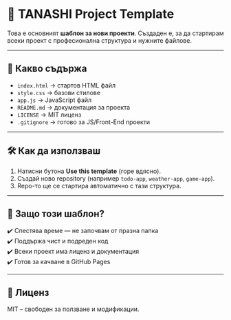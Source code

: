 # 🚀 TANASHI Project Template

Това е основният **шаблон за нови проекти**. Създаден е, за да стартирам всеки проект с професионална структура и нужните файлове.

---

## 📂 Какво съдържа
- `index.html` → стартов HTML файл  
- `style.css` → базови стилове  
- `app.js` → JavaScript файл  
- `README.md` → документация за проекта  
- `LICENSE` → MIT лиценз  
- `.gitignore` → готово за JS/Front-End проекти  

---

## 🛠️ Как да използваш
1. Натисни бутона **Use this template** (горе вдясно).  
2. Създай ново repository (например `todo-app`, `weather-app`, `game-app`).  
3. Repo-то ще се стартира автоматично с тази структура.  

---

## 🎯 Защо този шаблон?
✔️ Спестява време — не започвам от празна папка  
✔️ Поддържа чист и подреден код  
✔️ Всеки проект има лиценз и документация  
✔️ Готов за качване в GitHub Pages  

---

## 📄 Лиценз
MIT – свободен за ползване и модификации.  
